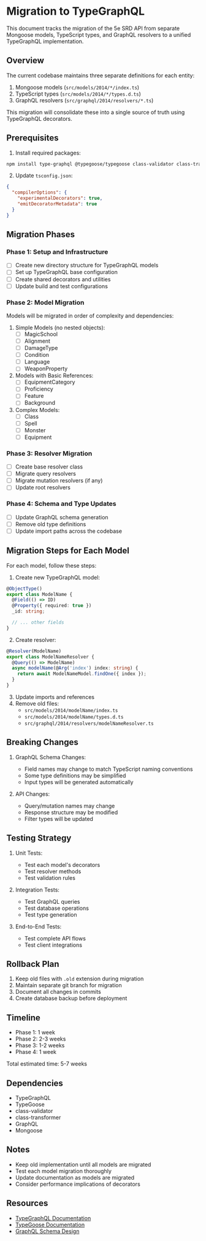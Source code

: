 # Migration to TypeGraphQL

This document tracks the migration of the 5e SRD API from separate Mongoose models, TypeScript types, and GraphQL resolvers to a unified TypeGraphQL implementation.

## Overview

The current codebase maintains three separate definitions for each entity:
1. Mongoose models (`src/models/2014/*/index.ts`)
2. TypeScript types (`src/models/2014/*/types.d.ts`)
3. GraphQL resolvers (`src/graphql/2014/resolvers/*.ts`)

This migration will consolidate these into a single source of truth using TypeGraphQL decorators.

## Prerequisites

1. Install required packages:
```bash
npm install type-graphql @typegoose/typegoose class-validator class-transformer
```

2. Update `tsconfig.json`:
```json
{
  "compilerOptions": {
    "experimentalDecorators": true,
    "emitDecoratorMetadata": true
  }
}
```

## Migration Phases

### Phase 1: Setup and Infrastructure

- [ ] Create new directory structure for TypeGraphQL models
- [ ] Set up TypeGraphQL base configuration
- [ ] Create shared decorators and utilities
- [ ] Update build and test configurations

### Phase 2: Model Migration

Models will be migrated in order of complexity and dependencies:

1. Simple Models (no nested objects):
   - [ ] MagicSchool
   - [ ] Alignment
   - [ ] DamageType
   - [ ] Condition
   - [ ] Language
   - [ ] WeaponProperty

2. Models with Basic References:
   - [ ] EquipmentCategory
   - [ ] Proficiency
   - [ ] Feature
   - [ ] Background

3. Complex Models:
   - [ ] Class
   - [ ] Spell
   - [ ] Monster
   - [ ] Equipment

### Phase 3: Resolver Migration

- [ ] Create base resolver class
- [ ] Migrate query resolvers
- [ ] Migrate mutation resolvers (if any)
- [ ] Update root resolvers

### Phase 4: Schema and Type Updates

- [ ] Update GraphQL schema generation
- [ ] Remove old type definitions
- [ ] Update import paths across the codebase

## Migration Steps for Each Model

For each model, follow these steps:

1. Create new TypeGraphQL model:
```typescript
@ObjectType()
export class ModelName {
  @Field(() => ID)
  @Property({ required: true })
  _id: string;

  // ... other fields
}
```

2. Create resolver:
```typescript
@Resolver(ModelName)
export class ModelNameResolver {
  @Query(() => ModelName)
  async modelName(@Arg('index') index: string) {
    return await ModelNameModel.findOne({ index });
  }
}
```

3. Update imports and references
4. Remove old files:
   - `src/models/2014/modelName/index.ts`
   - `src/models/2014/modelName/types.d.ts`
   - `src/graphql/2014/resolvers/modelNameResolver.ts`

## Breaking Changes

1. GraphQL Schema Changes:
   - Field names may change to match TypeScript naming conventions
   - Some type definitions may be simplified
   - Input types will be generated automatically

2. API Changes:
   - Query/mutation names may change
   - Response structure may be modified
   - Filter types will be updated

## Testing Strategy

1. Unit Tests:
   - Test each model's decorators
   - Test resolver methods
   - Test validation rules

2. Integration Tests:
   - Test GraphQL queries
   - Test database operations
   - Test type generation

3. End-to-End Tests:
   - Test complete API flows
   - Test client integrations

## Rollback Plan

1. Keep old files with `.old` extension during migration
2. Maintain separate git branch for migration
3. Document all changes in commits
4. Create database backup before deployment

## Timeline

- Phase 1: 1 week
- Phase 2: 2-3 weeks
- Phase 3: 1-2 weeks
- Phase 4: 1 week

Total estimated time: 5-7 weeks

## Dependencies

- TypeGraphQL
- TypeGoose
- class-validator
- class-transformer
- GraphQL
- Mongoose

## Notes

- Keep old implementation until all models are migrated
- Test each model migration thoroughly
- Update documentation as models are migrated
- Consider performance implications of decorators

## Resources

- [TypeGraphQL Documentation](https://typegraphql.com/)
- [TypeGoose Documentation](https://typegoose.github.io/typegoose/)
- [GraphQL Schema Design](https://graphql.org/learn/schema/)
